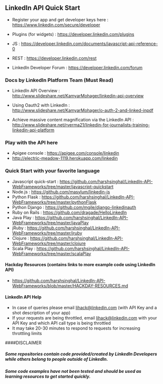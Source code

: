 ## LinkedIn API Quick Start

- Register your app and get developer keys here : https://www.linkedin.com/secure/developer

- Plugins (for widgets) : https://developer.linkedin.com/plugins

- JS : https://developer.linkedin.com/documents/javascript-api-reference-0

- REST : https://developer.linkedin.com/rest

- LinkedIn Developer Forum : https://developer.linkedin.com/forum

### Docs by LinkedIn Platform Team (Must Read)

- LinkedIn API Overview : http://www.slideshare.net/KamyarMohager/linkedin-api-overview

- Using Oauth2 with LinkedIn : http://www.slideshare.net/KamyarMohager/o-auth-2-and-linked-inpdf

- Achieve massive content magnification via the LinkedIn API : http://www.slideshare.net/rverma21/linkedin-for-journalists-training-linkedin-api-platform

### Play with the API here
- Apigee console : https://apigee.com/console/linkedin
- http://electric-meadow-1119.herokuapp.com/linkedin

### Quick Start with your favorite language
- Javascript quick-start : https://github.com/harshsinghal/LinkedIn-API-WebFrameworks/tree/master/javascript-quickstart
- Node.js : https://github.com/masylum/linkedin-js
- Python Flask : https://github.com/harshsinghal/LinkedIn-API-WebFrameworks/tree/master/pythonFlask
- Python Django : https://github.com/mgile/django-linkedinauth
- Ruby on Rails : https://github.com/dragade/HelloLinkedIn
- Java Play : https://github.com/harshsinghal/LinkedIn-API-WebFrameworks/tree/master/javaPlay
- jRuby : https://github.com/harshsinghal/LinkedIn-API-WebFrameworks/tree/master/jruby
- Clojure : https://github.com/harshsinghal/LinkedIn-API-WebFrameworks/tree/master/clojure
- Scala Play : https://github.com/harshsinghal/LinkedIn-API-WebFrameworks/tree/master/scalaPlay


#### Hackday Resources (contains links to more example code using LinkedIn API)
- https://github.com/harshsinghal/LinkedIn-API-WebFrameworks/blob/master/HACKDAY-RESOURCES.md

#### LinkedIn API Help
- In case of queries please email lihack@linkedin.com (with API Key and a shot description of your app)
- If your requests are being throttled, email lihack@linkedin.com with your API Key and which API call type is being throttled
- It may take 20-30 minutes to respond to requests for increasing throttling limits

####DISCLAIMER
##### Some repositories contain code provided/created by LinkedIn Developers while others belong to people outside of LinkedIn.
##### Some code examples have not been tested and should be used as learning resources to get started quickly.
